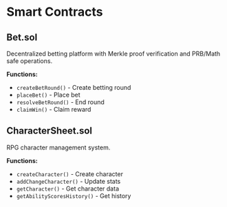 # Smart Contracts

## Bet.sol
Decentralized betting platform with Merkle proof verification and PRB/Math safe operations.

**Functions:**
- `createBetRound()` - Create betting round
- `placeBet()` - Place bet
- `resolveBetRound()` - End round
- `claimWin()` - Claim reward

## CharacterSheet.sol
RPG character management system.

**Functions:**
- `createCharacter()` - Create character
- `addChangeCharacter()` - Update stats
- `getCharacter()` - Get character data
- `getAbilityScoresHistory()` - Get history

